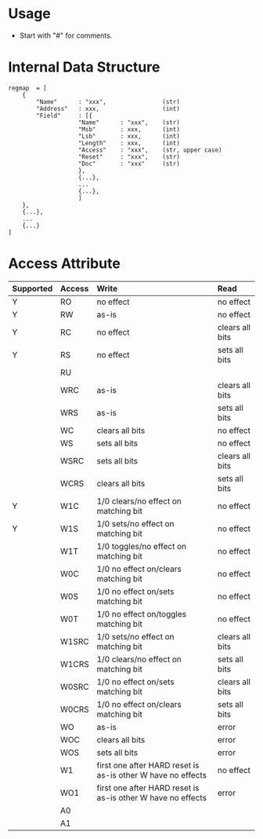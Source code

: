 # Usage

* Start with "#" for comments.

# Internal Data Structure
```
regmap  = [ 
    {
        "Name"      : "xxx",    			(str)
        "Address"   : xxx,      			(int) 
        "Field"     : [{
                    "Name"      : "xxx",    (str)
                    "Msb"       : xxx,      (int) 
                    "Lsb"       : xxx,      (int)
                    "Length"    : xxx,      (int)
                    "Access"    : "xxx",    (str, upper case)
                    "Reset"     : "xxx",    (str) 
                    "Doc"       : "xxx"     (str) 
                    }, 
                    {...},
                    ...
                    {...},
                    ]
    },
    {...},
    ...
    {...}
]
```
# Access Attribute
|Supported  |Access     |Write                                                          |Read               |
|:---       |:---       |:---                                                           |:---               |
|Y       	|RO	        |no effect                                                      |no effect          |
|Y       	|RW	        |as-is                                                          |no effect          |
|Y       	|RC	        |no effect                                                      |clears all bits    |
|Y       	|RS	        |no effect                                                      |sets all bits      |
|        	|RU	        |                                                               |                   |
|        	|WRC	    |as-is                                                          |clears all bits    |
|        	|WRS	    |as-is                                                          |sets all bits      |
|        	|WC	        |clears all bits                                                |no effect          |
|        	|WS	        |sets all bits                                                  |no effect          |
|        	|WSRC	    |sets all bits                                                  |clears all bits    |
|        	|WCRS	    |clears all bits                                                |sets all bits      |
|Y       	|W1C	    |1/0 clears/no effect on matching bit                           |no effect          |
|Y       	|W1S	    |1/0 sets/no effect on matching bit                             |no effect          |
|        	|W1T	    |1/0 toggles/no effect on matching bit                          |no effect          |
|        	|W0C	    |1/0 no effect on/clears matching bit                           |no effect          |
|        	|W0S	    |1/0 no effect on/sets matching bit                             |no effect          |
|        	|W0T	    |1/0 no effect on/toggles matching bit                          |no effect          |
|        	|W1SRC	    |1/0 sets/no effect on matching bit                             |clears all bits    |
|        	|W1CRS	    |1/0 clears/no effect on matching bit                           |sets all bits      |
|        	|W0SRC	    |1/0 no effect on/sets matching bit                             |clears all bits    |
|        	|W0CRS	    |1/0 no effect on/clears matching bit                           |sets all bits      |
|        	|WO	        |as-is                                                          |error              |
|        	|WOC	    |clears all bits                                                |error              |
|        	|WOS	    |sets all bits                                                  |error              |
|        	|W1	        |first one after HARD reset is as-is other W have no effects    |no effect          |
|        	|WO1	    |first one after HARD reset is as-is other W have no effects    |error              |
|        	|A0         |                                                               |                   |
|        	|A1         |                                                               |                   |
